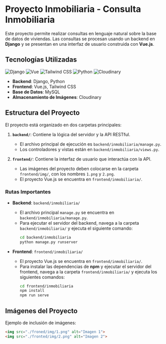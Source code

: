 # Proyecto Inmobiliaria - Consulta Inmobiliaria

Este proyecto permite realizar consultas en lenguaje natural sobre la base de datos de viviendas. Las consultas se procesan usando un backend en **Django** y se presentan en una interfaz de usuario construida con **Vue.js**.

## Tecnologías Utilizadas

![Django](https://img.shields.io/badge/Django-3.2-blue)
![Vue](https://img.shields.io/badge/Vue-3.2-green)
![Tailwind CSS](https://img.shields.io/badge/Tailwind%20CSS-2.0-blue)
![Python](https://img.shields.io/badge/Python-3.9-yellow)
![Cloudinary](https://img.shields.io/badge/Cloudinary-lightgrey)

- **Backend**: Django, Python
- **Frontend**: Vue.js, Tailwind CSS
- **Base de Datos**: MySQL
- **Almacenamiento de Imágenes**: Cloudinary

## Estructura del Proyecto

El proyecto está organizado en dos carpetas principales:

1. **`backend/`**: Contiene la lógica del servidor y la API RESTful.
    - El archivo principal de ejecución es `backend/inmobiliaria/manage.py`.
    - Los controladores y vistas están en `backend/inmobiliaria/views.py`.

2. **`frontend/`**: Contiene la interfaz de usuario que interactúa con la API.
    - Las imágenes del proyecto deben colocarse en la carpeta `frontend/img/`, con los nombres `1.png` y `2.png`.
    - El proyecto Vue.js se encuentra en `frontend/inmobiliaria/`.

### Rutas Importantes

- **Backend**: `backend/inmobiliaria/`
  - El archivo principal `manage.py` se encuentra en `backend/inmobiliaria/manage.py`.
  - Para ejecutar el servidor del backend, navega a la carpeta `backend/inmobiliaria/` y ejecuta el siguiente comando:
    ```bash
    cd backend/inmobiliaria
    python manage.py runserver
    ```

- **Frontend**: `frontend/inmobiliaria/`
  - El proyecto Vue.js se encuentra en `frontend/inmobiliaria/`.
  - Para instalar las dependencias de **npm** y ejecutar el servidor del frontend, navega a la carpeta `frontend/inmobiliaria/` y ejecuta los siguientes comandos:
    ```bash
    cd frontend/inmobiliaria
    npm install
    npm run serve
    ```

## Imágenes del Proyecto


Ejemplo de inclusión de imágenes:

```html
<img src="./froned/img/1.png" alt="Imagen 1">
<img src="./fronted/img/2.png" alt="Imagen 2">


